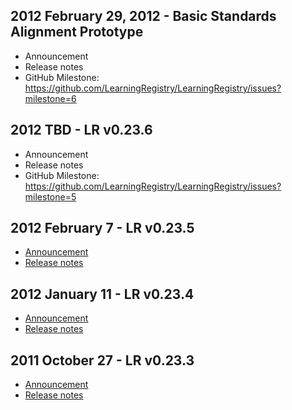 ## 2012 February 29, 2012 - Basic Standards Alignment Prototype

* Announcement
* Release notes
* GitHub Milestone: https://github.com/LearningRegistry/LearningRegistry/issues?milestone=6

## 2012 TBD - LR v0.23.6

* Announcement
* Release notes
* GitHub Milestone: https://github.com/LearningRegistry/LearningRegistry/issues?milestone=5

## 2012 February 7 - LR v0.23.5

* [Announcement](http://groups.google.com/group/learningregistry/browse_thread/thread/c12b0109778357be?hl=en)
* [Release notes](https://github.com/LearningRegistry/LearningRegistry/wiki/Release-Notes-0.23.5)

## 2012 January 11 - LR v0.23.4

* [Announcement](http://groups.google.com/group/learningregistry/browse_thread/thread/cb1d76933b83c0c?hl=en)
* [Release notes](https://github.com/LearningRegistry/LearningRegistry/wiki/Release-Notes-0.23.4)

## 2011 October 27 - LR v0.23.3

* [Announcement](http://goo.gl/yelV0)
* [Release notes](http://goo.gl/UdXaO)